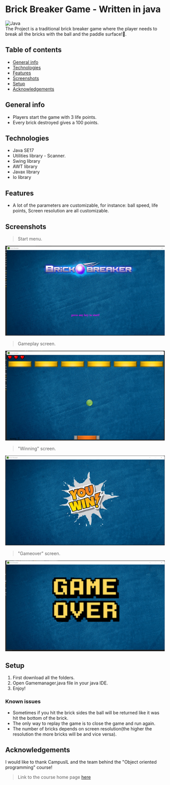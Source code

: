 # Brick Breaker Game - Written in java
![Java](https://img.shields.io/badge/java-%23ED8B00.svg?style=for-the-badge&logo=java&logoColor=white)<br>
The Project is a traditional brick breaker game where the player needs to break all the bricks with the ball and the paddle surface!🧱.

## Table of contents
* [General info](#general-info)
* [Technologies](#technologies)
* [Features](#features)
* [Screenshots](#screenshots)
* [Setup](#setup)
* [Acknowledgements](#acknowledgements)

## General info
- Players start the game with 3 life points.
- Every brick destroyed gives a 100 points.
	
## Technologies
* Java SE17
* Utilities library - Scanner.
* Swing library
* AWT library
* Javax library
* Io library

## Features
- A lot of the parameters are customizable, for instance: ball speed, life points, Screen resolution are all customizable.

## Screenshots
> Start menu.

![img1](./img/img1.png)

> Gameplay screen.

![img3](./img/img3.png)

> "Winning" screen.

![img4](./img/img4.png)

> "Gameover" screen.

![img2](./img/img2.png)

## Setup
1. First download all the folders.
2. Open Gamemanager.java file in your java IDE.
3. Enjoy!

### Known issues
* Sometimes if you hit the brick sides the ball will be returned like it was hit the bottom of the brick.
* The only way to replay the game is to close the game and run again.
* The number of bricks depends on screen resolution(the higher the resolution the more bricks will be and vice versa).

## Acknowledgements
I would like to thank CampusIL and the team behind the "Object oriented programming" course!
> Link to the course home page [here](https://campus.gov.il/course/huji_acd_rfp4_huji_oop/)
